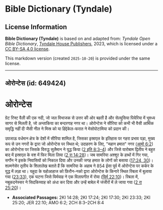 # Bible Dictionary (Tyndale)

## License Information

**Bible Dictionary (Tyndale)** is based on and adapted from: _Tyndale Open Bible Dictionary_, [Tyndale House Publishers](https://tyndaleopenresources.com/), 2023, which is licensed under a [CC BY-SA 4.0 license](https://creativecommons.org/licenses/by-sa/4.0/legalcode.en).

This markdown version (created `2025-10-20`) is provided under the same license.



--------------------------------

## ओरोन्टेस (id: 649424)

ओरोन्टेस
========

ग्रेट रिफ्ट वैली की एक नदी, जो जल विभाजक से उत्तर की ओर बहती है और सेल्युसिया पियेरिया में भूमध्य सागर से मिलती है, जो अन्ताकिया का बन्दरगाह नगर था। ओरोन्टेस ने सीरिया को कभी भी वैसी आर्थिक समृद्धि नहीं दी जैसी नील ने मिस्र को या हिद्देकेल\-फरात ने मेसोपोटामिया को प्रदान की।

उपजाऊ वर्धमान क्षेत्र के देशों में सीरिया शामिल है, जिसका इस्राएल के इतिहास पर गहरा प्रभाव पड़ा, मुख्य रूप से उन नगरों के द्वारा जो ओरोन्टेस पर स्थित थे; उदाहरण के लिए, "महान हमात" नगर ([आमो 6:2](https://ref.ly/Amos6:2)) का ओरोन्टेस पर जिसके विरुद्ध सुलैमान ने युद्ध किया ([2 इति 8:3–4](https://ref.ly/2Chr8:3-2Chr8:4)) और जिसे यारोबाम द्वितीय ने बहुत बाद में इस्राएल के वश में फिर मिला लिया ([2 रा 14:28](https://ref.ly/2Kgs14:28))। जब सामरिया अश्शूर के हाथों में गिर गया, सर्गोन ने इसके निवासियों को निकाल दिया और उनकी जगह हमात के लोगों को बसाया ([17:24, 30](https://ref.ly/2Kgs17:24,2Kgs17:30))। शल्मनेसेर तृतीय के शिलालेख बताते हैं कि सामरिया के अहाब ने 854 ईसा पूर्व में ओरोन्टेस पर कर्कर के युद्ध में लड़ा था। यहूदा के यहोआहाज को फ़िरौन\-नको द्वारा ओरोन्टेस के किनारे स्थित रिबला में बुलाया गया ([23:33](https://ref.ly/2Kgs23:33)), एक घटना जिसे यिर्मयाह ने एक विलापगीत में रोया ([यिर्म 22:10](https://ref.ly/Jer22:10))। रिबला में, नबूकदनेस्सर ने सिदकिय्याह को अंधा कर दिया और उन्हें बाबेल में जंजीरों में ले जाया गया ([2 रा 25:20](https://ref.ly/2Kgs25:20))।

* **Associated Passages:** 2KI 14:28; 2KI 17:24; 2KI 17:30; 2KI 23:33; 2KI 25:20; JER 22:10; AMO 6:2; 2CH 8:3–2CH 8:4

